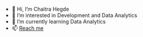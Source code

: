 - 👋 Hi, I’m Chaitra Hegde
- 👀 I’m interested in Development and Data Analytics
- 🌱 I’m currently learning Data Analytics
- 📫 [Reach me](https://www.linkedin.com/in/chaihegde/) 


<!---
- ⚡ Fun fact: ...
HegdeChai/HegdeChai is a ✨ special ✨ repository because its `README.md` (this file) appears on your GitHub profile.
You can click the Preview link to take a look at your changes.
--->
